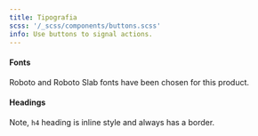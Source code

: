 ```yaml
---
title: Tipografia
scss: '/_scss/components/buttons.scss'
info: Use buttons to signal actions.
---
```


#### Fonts

Roboto and Roboto Slab fonts have been chosen for this product. 

#### Headings

Note, `h4` heading is inline style and always has a border.